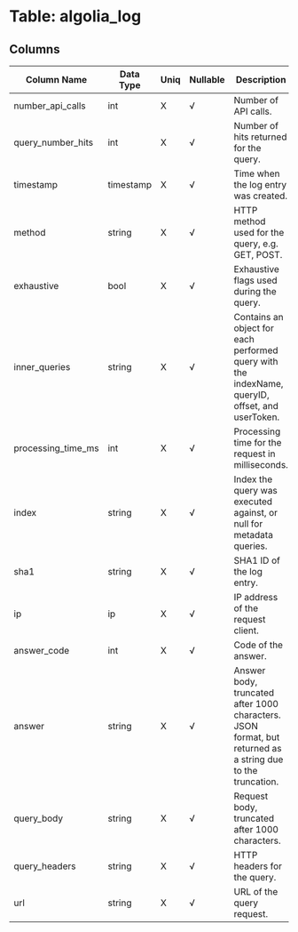 # Table: algolia_log

## Columns 

|  Column Name   |  Data Type  | Uniq | Nullable | Description | 
|  ----  | ----  | ----  | ----  | ---- | 
| number_api_calls | int | X | √ | Number of API calls. | 
| query_number_hits | int | X | √ | Number of hits returned for the query. | 
| timestamp | timestamp | X | √ | Time when the log entry was created. | 
| method | string | X | √ | HTTP method used for the query, e.g. GET, POST. | 
| exhaustive | bool | X | √ | Exhaustive flags used during the query. | 
| inner_queries | string | X | √ | Contains an object for each performed query with the indexName, queryID, offset, and userToken. | 
| processing_time_ms | int | X | √ | Processing time for the request in milliseconds. | 
| index | string | X | √ | Index the query was executed against, or null for metadata queries. | 
| sha1 | string | X | √ | SHA1 ID of the log entry. | 
| ip | ip | X | √ | IP address of the request client. | 
| answer_code | int | X | √ | Code of the answer. | 
| answer | string | X | √ | Answer body, truncated after 1000 characters. JSON format, but returned as a string due to the truncation. | 
| query_body | string | X | √ | Request body, truncated after 1000 characters. | 
| query_headers | string | X | √ | HTTP headers for the query. | 
| url | string | X | √ | URL of the query request. | 


